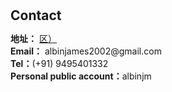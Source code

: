 <h1 id="contact"></h1>

<h2 style="margin: 30px 0px 10px;">Contact</h2>

<p><strong>地址：</strong> <a href="https://ditu.amap.com/search?id=B021301D6C&city=370103&geoobj=114.772552%7C38.902837%7C119.414798%7C41.015289&query_type=IDQ&query=%E5%B1%B1%E4%B8%9C%E8%B4%A2%E7%BB%8F%E5%A4%A7%E5%AD%A6%E8%88%9C%E8%80%95%E6%A0%A1%E5%8C%BA&zoom=8.28">区）</a>
<br />
<strong>Email：</strong> <email>albinjames2002@gmail.com</email>
<br />
<strong>Tel：</strong>(+91) 9495401332
<br />
<strong>Personal public account：</strong>albinjm </p>
